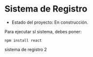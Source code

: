 <h1>Sistema de Registro</h1>

- Estado del proyecto: En construcción.

Para ejecutar sl sistema, debes poner:

```npm install react```

sistema de registro 2

